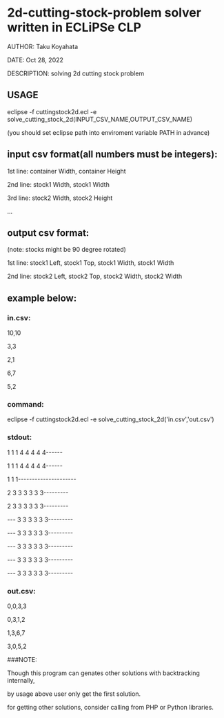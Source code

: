 # 2d-cutting-stock-problem solver written in ECLiPSe CLP

AUTHOR:	Taku Koyahata
 
DATE:		Oct 28, 2022
 
DESCRIPTION:	solving 2d cutting stock problem

## USAGE
 
eclipse -f cuttingstock2d.ecl -e solve_cutting_stock_2d(INPUT_CSV_NAME,OUTPUT_CSV_NAME)
  
(you should set eclipse path into enviroment variable PATH in advance)

## input csv format(all numbers must be integers):
 
1st line: container Width, container Height
 
2nd line: stock1 Width, stock1 Width
 
3rd line: stock2 Width, stock2 Height
 
...

## output csv format:	

(note: stocks might be 90 degree rotated)
 
1st line: stock1 Left, stock1 Top, stock1 Width, stock1 Width
 
2nd line: stock2 Left, stock2 Top, stock2 Width, stock2 Width

## example below:
 
### in.csv:
 
10,10
 
3,3
 
2,1
 
6,7
 
5,2
 
### command:
 
eclipse -f cuttingstock2d.ecl -e solve_cutting_stock_2d('in.csv','out.csv')
  
 
### stdout:
 
1  1  1  4  4  4  4  4------
   
1  1  1  4  4  4  4  4------
   
1  1  1---------------------
   
2  3  3  3  3  3  3---------
   
2  3  3  3  3  3  3---------
   
---  3  3  3  3  3  3---------
 
---  3  3  3  3  3  3---------
 
---  3  3  3  3  3  3---------
 
---  3  3  3  3  3  3---------
 
---  3  3  3  3  3  3---------
 
 
### out.csv:
 
0,0,3,3
 
0,3,1,2
 
1,3,6,7
 
3,0,5,2
 
 
###NOTE: 
 
Though this program can genates other solutions with backtracking internally, 
 
by usage above user only get the first solution.
       
for getting other solutions, consider calling from PHP or Python libraries.

